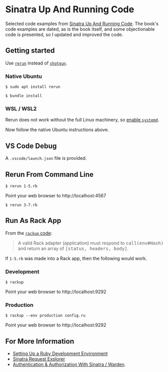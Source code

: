 # Sinatra Up And Running Code
Selected code examples from
[Sinatra Up And Running Code](https://www.oreilly.com/library/view/sinatra-up-and/9781449306847/).
The book's code examples are dated, as is the book itself,
and some objectionable code is presented,
so I updated and improved the code.


## Getting started
Use [`rerun`](https://github.com/alexch/rerun) instead of
[`shotgun`](https://github.com/rtomayko/shotgun).


### Native Ubuntu
```shell
$ sudo apt install rerun

$ bundle install
```


### WSL / WSL2
Rerun does not work without the full Linux machinery, so
[enable `systemd`](https://devblogs.microsoft.com/commandline/systemd-support-is-now-available-in-wsl/).

Now follow the native Ubuntu instructions above.


## VS Code Debug
A `.vscode/launch.json` file is provided.


## Rerun From Command Line
```shell
$ rerun 1-5.rb
```
Point your web browser to http://localhost:4567

```shell
$ rerun 3-7.rb
```


## Run As Rack App
From the [`rackup` code](https://github.com/macournoyer/thin/blob/master/lib/thin/server.rb#L27-L28):
> A valid Rack adapter (application) must respond to <tt>call(env#Hash)</tt> and return an array of <tt>[status, headers, body]</tt>.

If `1-5.rb` was made into a Rack app, then the following would work.

### Development
```shell
$ rackup
```
Point your web browser to http://localhost:9292


### Production
```shell
$ rackup --env production config.ru
```
Point your web browser to http://localhost:9292


## For More Information
 - [Setting Up a Ruby Development Environment](https://www.mslinn.com/jekyll/500-ruby-setup.html)
 - [Sinatra Request Explorer](https://www.mslinn.com/blog/2022/12/02/sinatraRequestExplorer.html)
 - [Authentication & Authorization With Sinatra / Warden](https://www.mslinn.com/blog/2022/12/05/sinatra-warden.html).
